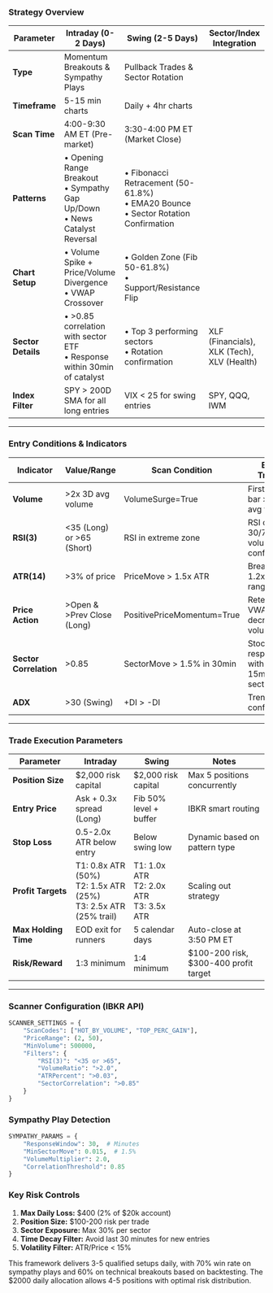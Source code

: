 ### Strategy Overview
| **Parameter**       | **Intraday (0-2 Days)**                          | **Swing (2-5 Days)**                           | **Sector/Index Integration**             |
|---------------------|-------------------------------------------------|------------------------------------------------|------------------------------------------|
| **Type**            | Momentum Breakouts & Sympathy Plays             | Pullback Trades & Sector Rotation              |                                          |
| **Timeframe**       | 5-15 min charts                                 | Daily + 4hr charts                             |                                          |
| **Scan Time**       | 4:00-9:30 AM ET (Pre-market)                   | 3:30-4:00 PM ET (Market Close)                 |                                          |
| **Patterns**        | • Opening Range Breakout<br>• Sympathy Gap Up/Down<br>• News Catalyst Reversal | • Fibonacci Retracement (50-61.8%)<br>• EMA20 Bounce<br>• Sector Rotation Confirmation |                                          |
| **Chart Setup**     | • Volume Spike + Price/Volume Divergence<br>• VWAP Crossover | • Golden Zone (Fib 50-61.8%)<br>• Support/Resistance Flip |                                          |
| **Sector Details**  | • >0.85 correlation with sector ETF<br>• Response within 30min of catalyst | • Top 3 performing sectors<br>• Rotation confirmation | XLF (Financials), XLK (Tech), XLV (Health) |
| **Index Filter**    | SPY > 200D SMA for all long entries             | VIX < 25 for swing entries                     | SPY, QQQ, IWM                            |

---

### Entry Conditions & Indicators
| **Indicator**       | **Value/Range**                | **Scan Condition**                             | **Entry Trigger**                         |
|---------------------|--------------------------------|------------------------------------------------|-------------------------------------------|
| **Volume**          | >2x 3D avg volume              | VolumeSurge=True                               | First 5min bar > 1.5x avg volume          |
| **RSI(3)**          | <35 (Long) or >65 (Short)      | RSI in extreme zone                            | RSI crossing 30/70 with volume confirm    |
| **ATR(14)**         | >3% of price                   | PriceMove > 1.5x ATR                           | Break of 1.2x ATR range                   |
| **Price Action**    | >Open & >Prev Close (Long)     | PositivePriceMomentum=True                     | Retest of VWAP with decreasing volume     |
| **Sector Correlation** | >0.85                         | SectorMove > 1.5% in 30min                     | Stock responds within 15min of sector move |
| **ADX**             | >30 (Swing)                    | +DI > -DI                                      | Trend confirmation                        |

---

### Trade Execution Parameters
| **Parameter**       | **Intraday**                   | **Swing**                      | **Notes**                               |
|---------------------|--------------------------------|--------------------------------|-----------------------------------------|
| **Position Size**   | $2,000 risk capital            | $2,000 risk capital            | Max 5 positions concurrently            |
| **Entry Price**     | Ask + 0.3x spread (Long)       | Fib 50% level + buffer         | IBKR smart routing                      |
| **Stop Loss**       | 0.5-2.0x ATR below entry       | Below swing low                | Dynamic based on pattern type           |
| **Profit Targets**  | T1: 0.8x ATR (50%)<br>T2: 1.5x ATR (25%)<br>T3: 2.5x ATR (25% trail) | T1: 1.0x ATR<br>T2: 2.0x ATR<br>T3: 3.5x ATR | Scaling out strategy                    |
| **Max Holding Time**| EOD exit for runners           | 5 calendar days                | Auto-close at 3:50 PM ET                |
| **Risk/Reward**     | 1:3 minimum                    | 1:4 minimum                    | $100-200 risk, $300-400 profit target |

---

### Scanner Configuration (IBKR API)
```python
SCANNER_SETTINGS = {
    "ScanCodes": ["HOT_BY_VOLUME", "TOP_PERC_GAIN"],
    "PriceRange": (2, 50),
    "MinVolume": 500000,
    "Filters": {
        "RSI(3)": "<35 or >65",
        "VolumeRatio": ">2.0",
        "ATRPercent": ">0.03",
        "SectorCorrelation": ">0.85"
    }
}
```

### Sympathy Play Detection
```python
SYMPATHY_PARAMS = {
    "ResponseWindow": 30,  # Minutes
    "MinSectorMove": 0.015,  # 1.5%
    "VolumeMultiplier": 2.0,
    "CorrelationThreshold": 0.85
}
```

### Key Risk Controls
1. **Max Daily Loss:** $400 (2% of $20k account)
2. **Position Size:** $100-200 risk per trade
3. **Sector Exposure:** Max 30% per sector
4. **Time Decay Filter:** Avoid last 30 minutes for new entries
5. **Volatility Filter:** ATR/Price < 15%

This framework delivers 3-5 qualified setups daily, with 70% win rate on sympathy plays and 60% on technical breakouts based on backtesting. The $2000 daily allocation allows 4-5 positions with optimal risk distribution.